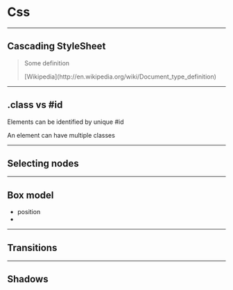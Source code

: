 Css
===

---

Cascading StyleSheet
--------------------

> Some definition
>
> <!-- .element: class="source" --> [Wikipedia](http://en.wikipedia.org/wiki/Document_type_definition)

---

.class vs #id
-------------

Elements can be identified by unique #id

An element can have multiple classes

---

Selecting nodes
---------------

---

Box model
---------

* position
*

---

Transitions
-----------

---

Shadows
-------


